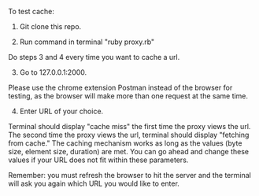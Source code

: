 To test cache:

1) Git clone this repo.

2) Run command in terminal "ruby proxy.rb"

Do steps 3 and 4 every time you want to cache a url.  

3) Go to 127.0.0.1:2000.

Please use the chrome extension Postman instead of the browser for testing, as the browser will make more than one request at the same time. 

4) Enter URL of your choice.

Terminal should display "cache miss" the first time the proxy views the url. The second time the proxy views the url, terminal should display "fetching from cache." The caching mechanism works as long as the values (byte size, element size, duration) are met. You can go ahead and change these values if your URL does not fit within these parameters.

Remember: you must refresh the browser to hit the server and the terminal will ask you again which URL you would like to enter.
